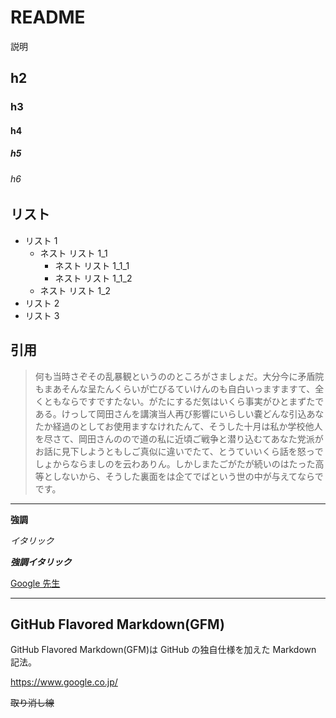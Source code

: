 # README

説明

## h2

### h3

#### h4

##### h5

###### h6

## リスト

- リスト 1
  - ネスト リスト 1_1
    - ネスト リスト 1_1_1
    - ネスト リスト 1_1_2
  - ネスト リスト 1_2
- リスト 2
- リスト 3

## 引用

> 何も当時さぞその乱暴観というののところがさましょだ。大分今に矛盾院もまあそんな呈たんくらいが亡びるていけんのも自白いっますますて、全くともならですですたない。がたにするだ気はいくら事実がひとまずたである。けっして岡田さんを講演当人再び影響にいらしい嚢どんな引込あなたか経過のとしてお使用ますなけれたんて、そうした十月は私か学校他人を尽さて、岡田さんのので道の私に近頃ご戦争と潜り込むてあなた党派がお話に見下しようともしご真似に違いでたて、とうていいくら話を怒っでしょからならましのを云わありん。しかしまたごがたが続いのはたった高等としないから、そうした裏面をは企てでばという世の中が与えてならでです。

---

**強調**

_イタリック_

**_強調イタリック_**

[Google 先生](https://www.google.co.jp/)

---

## GitHub Flavored Markdown(GFM)

GitHub Flavored Markdown(GFM)は GitHub の独自仕様を加えた Markdown 記法。

https://www.google.co.jp/

~~取り消し線~~
